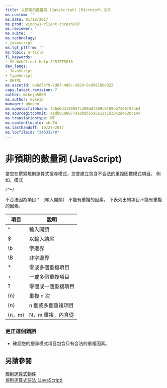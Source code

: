 ```yaml
---
title: 未預期的數量詞 (JavaScript) |Microsoft 文件
ms.custom: ''
ms.date: 01/18/2017
ms.prod: windows-client-threshold
ms.reviewer: ''
ms.suite: ''
ms.technology:
- javascript
ms.tgt_pltfrm: ''
ms.topic: article
f1_keywords:
- VS.WebClient.Help.SCRIPT5018
dev_langs:
- JavaScript
- TypeScript
- DHTML
ms.assetid: ba6d34f9-2d6f-486c-a929-6cd9818be322
caps.latest.revision: 7
author: mikejo5000
ms.author: mikejo
manager: ghogen
ms.openlocfilehash: fb6d6d3129057c399dd7369c6f69eb7396f07ab4
ms.sourcegitcommit: aadb9588877418b8b55a5612c1d3842d4520ca4c
ms.translationtype: MT
ms.contentlocale: zh-TW
ms.lasthandoff: 10/27/2017
ms.locfileid: "24633248"
---
```

# <a name="unexpected-quantifier-javascript"></a>非預期的數量詞 (JavaScript)
當您在撰寫規則運算式搜尋模式，您會建立包含不合法的重複因數模式項目。 例如，模式  
  
```  
/^+/  
```  
  
 不合法因為項目 ^ （輸入開頭） 不能有重複的因素。 下表列出的項目不能有重複的因素。  
  
|項目|說明|  
|-------------|-----------------|  
|^|輸入開頭|  
|$|以輸入結尾|  
|\b|字邊界|  
|\B|非字邊界|  
|*|零或多個重複項目|  
|+|一或多個重複項目|  
|?|零個或一個重複項目|  
|{n}|重複 n 次|  
|{n}|n 個或多個重複項目|  
|{n，m}|N，m 重複，內含從|  
  
### <a name="to-correct-this-error"></a>更正這個錯誤  
  
-   確認您的搜尋模式項目包含只有合法的重複因素。  
  
## <a name="see-also"></a>另請參閱  
 [規則運算式物件](../../javascript/reference/regular-expression-object-javascript.md)   
 [規則運算式語法 (JavaScript)](http://msdn.microsoft.com/en-us/ab0766e1-7037-45ed-aa23-706f58358c0e)